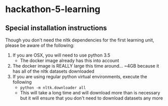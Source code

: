 # hackathon-5-learning

## Special installation instructions

Though you don't need the nltk dependencies for the first learning unit, please be aware
of the following:

1. If you are OSX, you will need to use python 3.5
    - The docker image already has this into account
1. The docker image is REALLY large this time around... ~4GB because it has all of the nltk datasets downloaded
1. If you are using regular python virtual environments, execute the following
    - `python -m nltk.downloader all`
    - This will take a long time and will download more than is necessary but
      it will ensure that you don't need to download datasets any more
